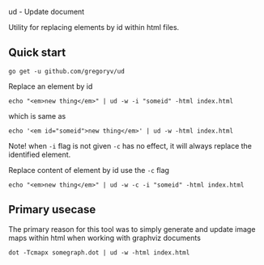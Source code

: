 ud - Update document

Utility for replacing elements by id within html files.

## Quick start

    go get -u github.com/gregoryv/ud

Replace an element by id

    echo "<em>new thing</em>" | ud -w -i "someid" -html index.html

which is same as

    echo '<em id="someid">new thing</em>' | ud -w -html index.html

Note! when `-i` flag is not given `-c` has no effect, it will always
replace the identified element.

Replace content of element by id use the `-c` flag

    echo "<em>new thing</em>" | ud -w -c -i "someid" -html index.html


## Primary usecase

The primary reason for this tool was to simply generate and update
image maps within html when working with graphviz documents

    dot -Tcmapx somegraph.dot | ud -w -html index.html
